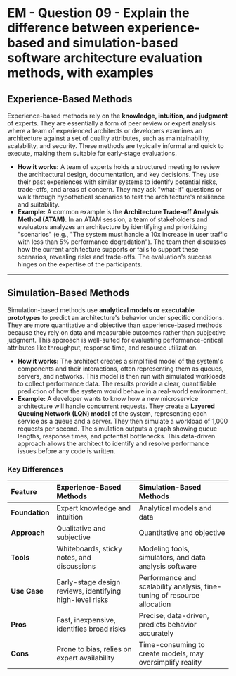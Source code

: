 # EM - Question 09 - Explain the difference between experience-based and simulation-based software architecture evaluation methods, with examples

## Experience-Based Methods
Experience-based methods rely on the **knowledge, intuition, and judgment** of experts. They are essentially a form of peer review or expert analysis where a team of experienced architects or developers examines an architecture against a set of quality attributes, such as maintainability, scalability, and security. These methods are typically informal and quick to execute, making them suitable for early-stage evaluations.

* **How it works:** A team of experts holds a structured meeting to review the architectural design, documentation, and key decisions. They use their past experiences with similar systems to identify potential risks, trade-offs, and areas of concern. They may ask "what-if" questions or walk through hypothetical scenarios to test the architecture's resilience and suitability.
* **Example:** A common example is the **Architecture Trade-off Analysis Method (ATAM)**. In an ATAM session, a team of stakeholders and evaluators analyzes an architecture by identifying and prioritizing "scenarios" (e.g., "The system must handle a 10x increase in user traffic with less than 5% performance degradation"). The team then discusses how the current architecture supports or fails to support these scenarios, revealing risks and trade-offs. The evaluation's success hinges on the expertise of the participants.

---

## Simulation-Based Methods
Simulation-based methods use **analytical models or executable prototypes** to predict an architecture's behavior under specific conditions. They are more quantitative and objective than experience-based methods because they rely on data and measurable outcomes rather than subjective judgment. This approach is well-suited for evaluating performance-critical attributes like throughput, response time, and resource utilization.

* **How it works:** The architect creates a simplified model of the system's components and their interactions, often representing them as queues, servers, and networks. This model is then run with simulated workloads to collect performance data. The results provide a clear, quantifiable prediction of how the system would behave in a real-world environment.
* **Example:** A developer wants to know how a new microservice architecture will handle concurrent requests. They create a **Layered Queuing Network (LQN) model** of the system, representing each service as a queue and a server. They then simulate a workload of 1,000 requests per second. The simulation outputs a graph showing queue lengths, response times, and potential bottlenecks. This data-driven approach allows the architect to identify and resolve performance issues before any code is written.



### Key Differences
| Feature | Experience-Based Methods | Simulation-Based Methods |
| :--- | :--- | :--- |
| **Foundation** | Expert knowledge and intuition | Analytical models and data |
| **Approach** | Qualitative and subjective | Quantitative and objective |
| **Tools** | Whiteboards, sticky notes, and discussions | Modeling tools, simulators, and data analysis software |
| **Use Case** | Early-stage design reviews, identifying high-level risks | Performance and scalability analysis, fine-tuning of resource allocation |
| **Pros** | Fast, inexpensive, identifies broad risks | Precise, data-driven, predicts behavior accurately |
| **Cons** | Prone to bias, relies on expert availability | Time-consuming to create models, may oversimplify reality |